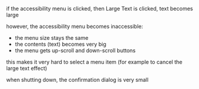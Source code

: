 if the accessibility menu is clicked, then Large Text is clicked, text becomes large

however, the accessibility menu becomes inaccessible:
- the menu size stays the same
- the contents (text) becomes very big
- the menu gets up-scroll and down-scroll buttons

this makes it very hard to select a menu item (for example to cancel the large text effect)


when shutting down, the confirmation dialog is very small

